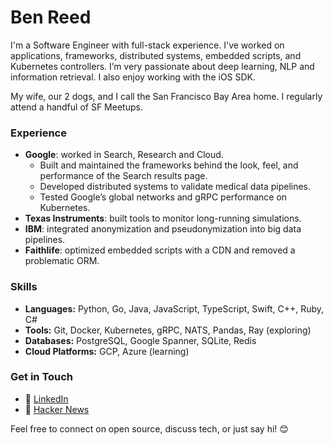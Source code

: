 # Ben Reed

I'm a Software Engineer with full-stack experience. I've worked on applications, frameworks, distributed systems, embedded scripts, and Kubernetes controllers. I’m very passionate about deep learning, NLP and information retrieval. I also enjoy working with the iOS SDK.

My wife, our 2 dogs, and I call the San Francisco Bay Area home. I regularly attend a handful of SF Meetups.

### Experience

- **Google**: worked in Search, Research and Cloud.
  - Built and maintained the frameworks behind the look, feel, and performance of the Search results page.
  - Developed distributed systems to validate medical data pipelines.
  - Tested Google’s global networks and gRPC performance on Kubernetes.
- **Texas Instruments**: built tools to monitor long-running simulations.
- **IBM**: integrated anonymization and pseudonymization into big data pipelines.
- **Faithlife**: optimized embedded scripts with a CDN and removed a problematic ORM.

### Skills

- **Languages:** Python, Go, Java, JavaScript, TypeScript, Swift, C++, Ruby, C#
- **Tools:** Git, Docker, Kubernetes, gRPC, NATS, Pandas, Ray (exploring)
- **Databases:** PostgreSQL, Google Spanner, SQLite, Redis
- **Cloud Platforms:** GCP, Azure (learning)

### Get in Touch

- 💼 [LinkedIn](https://linkedin.com/in/codeblooded)
- 📰 [Hacker News](https://news.ycombinator.com/user?id=codeblooded)


Feel free to connect on open source, discuss tech, or just say hi! 😊
